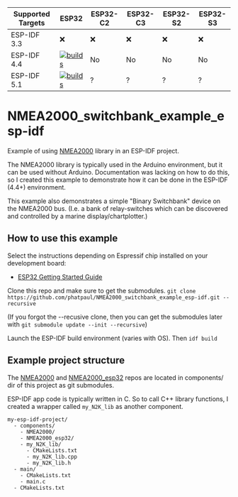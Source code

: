 | Supported Targets | ESP32 | ESP32-C2 | ESP32-C3 | ESP32-S2 | ESP32-S3 |
| ----------------- | ----- | -------- | -------- | -------- | -------- |
| ESP-IDF 3.3 | ❌ | ❌ | ❌ | ❌ | ❌ |
| ESP-IDF 4.4 | [![builds](https://github.com/phatpaul/NMEA2000_switchbank_example_esp-idf/actions/workflows/builds-idf4.4-esp32.yml/badge.svg)](https://github.com/phatpaul/NMEA2000_switchbank_example_esp-idf/actions/workflows/builds-idf4.4-esp32.yml) | No | No | No | No |
| ESP-IDF 5.1 | [![builds](https://github.com/phatpaul/NMEA2000_switchbank_example_esp-idf/actions/workflows/builds-idf5.1-esp32.yml/badge.svg)](https://github.com/phatpaul/NMEA2000_switchbank_example_esp-idf/actions/workflows/builds-idf5.1-esp32.yml) | ? | ? | ? | ? |

# NMEA2000_switchbank_example_esp-idf

Example of using [NMEA2000](https://github.com/ttlappalainen/NMEA2000) library in an ESP-IDF project.  

The NMEA2000 library is typically used in the Arduino environment, but it can be used without Arduino.  Documentation was lacking on how to do this, so I created this example to demonstrate how it can be done in the ESP-IDF (4.4+) environment.

This example also demonstrates a simple "Binary Switchbank" device on the NMEA2000 bus.  (I.e. a bank of relay-switches which can be discovered and controlled by a marine display/chartplotter.)

## How to use this example

Select the instructions depending on Espressif chip installed on your development board:

- [ESP32 Getting Started Guide](https://docs.espressif.com/projects/esp-idf/en/stable/get-started/index.html)

Clone this repo and make sure to get the submodules.
`git clone https://github.com/phatpaul/NMEA2000_switchbank_example_esp-idf.git --recursive`

(If you forgot the --recusive clone, then you can get the submodules later with `git submodule update --init --recursive`)

Launch the ESP-IDF build environment (varies with OS).  Then `idf build`

## Example project structure

The [NMEA2000](https://github.com/ttlappalainen/NMEA2000) and [NMEA2000_esp32](https://github.com/ttlappalainen/NMEA2000_esp32) repos are located in components/ dir of this project as git submodules.

ESP-IDF app code is typically written in C.  So to call C++ library functions, I created a wrapper called `my_N2K_lib` as another component.
```
my-esp-idf-project/
  - components/
    - NMEA2000/
    - NMEA2000_esp32/
    - my_N2K_lib/
      - CMakeLists.txt
      - my_N2K_lib.cpp
      - my_N2K_lib.h
  - main/
    - CMakeLists.txt
    - main.c
  - CMakeLists.txt 
```
